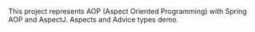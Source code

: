 This project represents AOP (Aspect Oriented Programming) with Spring AOP and AspectJ.
Aspects and Advice types demo.